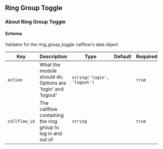## Ring Group Toggle

### About Ring Group Toggle

#### Schema

Validator for the ring_group_toggle callflow's data object



Key | Description | Type | Default | Required
--- | ----------- | ---- | ------- | --------
`action` | What the module should do. Options are 'login' and 'logout' | `string('login', 'logout')` |   | `true`
`callflow_id` | The callflow containing the ring group to log in and out of | `string` |   | `true`


